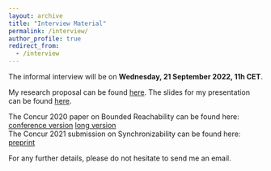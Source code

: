 ```yaml
---
layout: archive
title: "Interview Material"
permalink: /interview/
author_profile: true
redirect_from:
  - /interview
---
```


The informal interview will be on **Wednesday, 21 September 2022, 11h CET**. 

My research proposal can be found [here](interview/Amrita_research_proposal.pdf).
The slides for my presentation can be found [here](interview/Amrita_research_presentation.pdf).

The Concur 2020 paper on Bounded Reachability can be found here: [conference version](midterm/concur-conf-version.pdf) [long version](midterm/concur-long-version-2020.pdf)<br>
The Concur 2021 submission on Synchronizability can be found here: [preprint](midterm/concur2021.pdf)

For any further details, please do not hesitate to send me an email.

